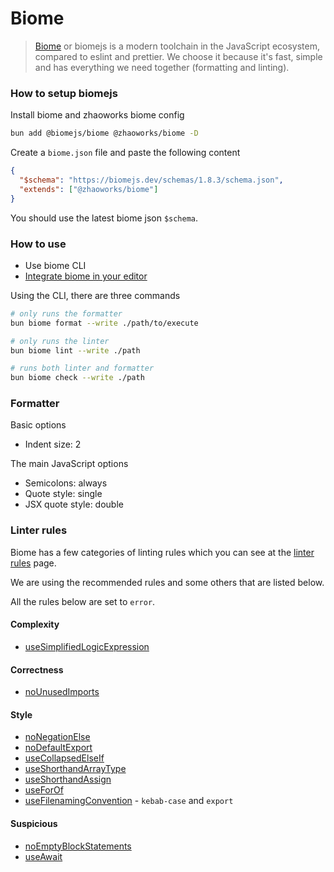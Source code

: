 # Biome

> [Biome](https://biomejs.dev/) or biomejs is a modern toolchain in the JavaScript ecosystem, compared to eslint and prettier. We choose it because it's fast, simple and has everything we need together (formatting and linting).

### How to setup biomejs

Install biome and zhaoworks biome config

```sh
bun add @biomejs/biome @zhaoworks/biome -D
```

Create a `biome.json` file and paste the following content

```json
{
  "$schema": "https://biomejs.dev/schemas/1.8.3/schema.json",
  "extends": ["@zhaoworks/biome"]
}
```

You should use the latest biome json `$schema`.

### How to use

- Use biome CLI
- [Integrate biome in your editor](https://biomejs.dev/guides/integrate-in-editor/)

Using the CLI, there are three commands

```sh
# only runs the formatter
bun biome format --write ./path/to/execute

# only runs the linter
bun biome lint --write ./path

# runs both linter and formatter
bun biome check --write ./path
```

### Formatter

Basic options

- Indent size: 2

The main JavaScript options

- Semicolons: always
- Quote style: single
- JSX quote style: double

### Linter rules

Biome has a few categories of linting rules which you can see at the [linter rules](https://biomejs.dev/linter/rules/) page.

We are using the recommended rules and some others that are listed below.

All the rules below are set to `error`.

#### Complexity

- [useSimplifiedLogicExpression](https://biomejs.dev/linter/rules/use-simplified-logic-expression/)

#### Correctness

- [noUnusedImports](https://biomejs.dev/linter/rules/no-unused-imports/)

#### Style

- [noNegationElse](https://biomejs.dev/linter/rules/no-negation-else)
- [noDefaultExport](https://biomejs.dev/linter/rules/no-default-export/)
- [useCollapsedElseIf](https://biomejs.dev/linter/rules/use-collapsed-else-if/)
- [useShorthandArrayType](https://biomejs.dev/linter/rules/use-shorthand-array-type/)
- [useShorthandAssign](https://biomejs.dev/linter/rules/use-shorthand-assign/)
- [useForOf](https://biomejs.dev/linter/rules/use-for-of/)
- [useFilenamingConvention](https://biomejs.dev/linter/rules/use-filenaming-convention/) - `kebab-case` and `export`

#### Suspicious

- [noEmptyBlockStatements](https://biomejs.dev/linter/rules/no-empty-block-statements/)
- [useAwait](https://biomejs.dev/linter/rules/use-await/)
